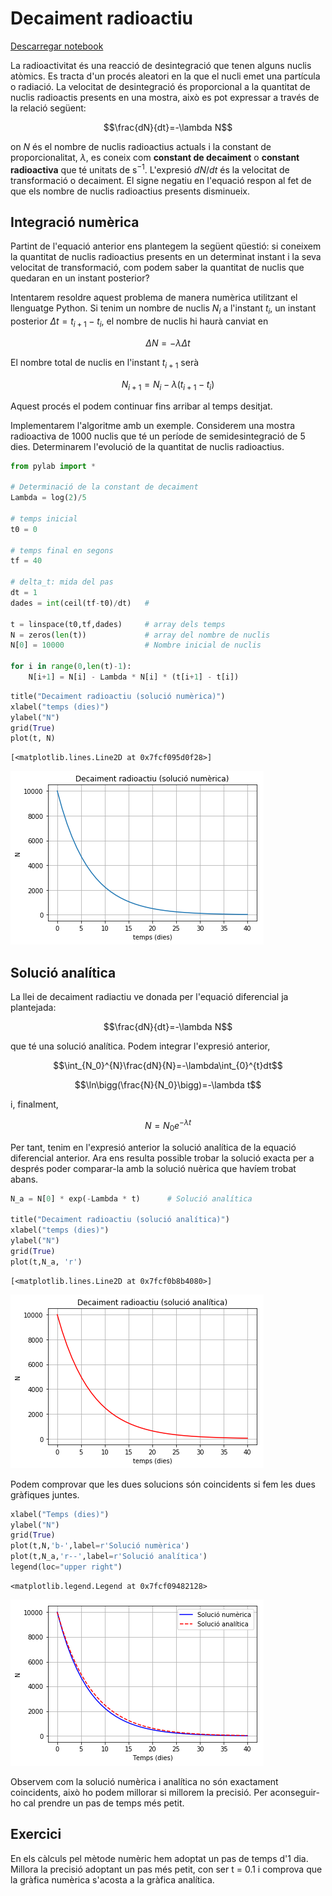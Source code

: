 
# Decaiment radioactiu

[Descarregar notebook](decaiment_radioactiu.ipynb) 

La radioactivitat és una reacció de desintegració que tenen alguns nuclis atòmics. Es tracta d'un procés aleatori en la que el nucli emet una partícula o radiació. La velocitat de desintegració és proporcional a la quantitat de nuclis radioactis presents en una mostra, això es pot expressar a través de la relació següent:

$$\frac{dN}{dt}=-\lambda N$$

on $N$ és el nombre de nuclis radioactius actuals i la constant de proporcionalitat, $\lambda$, es coneix com **constant de decaiment** o **constant radioactiva** que té unitats de $\mathrm{s^{-1}}$. L'expresió $dN/dt$ és la velocitat de transformació o decaiment. El signe negatiu en l'equació respon al fet de que els nombre de nuclis radioactius presents disminueix.

## Integració numèrica

Partint de l'equació anterior ens plantegem la següent qüestió: si coneixem la quantitat de nuclis radioactius presents en un determinat instant i la seva velocitat de transformació, com podem saber la quantitat de nuclis que quedaran en un instant posterior?

Intentarem resoldre aquest problema de manera numèrica utilitzant el llenguatge Python. Si tenim un nombre de nuclis $N_i$ a l'instant $t_i$, un instant posterior $\Delta t = t_{i+1} - t_i$, el nombre de nuclis hi haurà canviat en 

$$\Delta N = - \lambda \Delta t$$

El nombre total de nuclis en l'instant $t_{i+1}$ serà 

$$N_{i+1} = N_i - \lambda (t_{i+1} - t_i)$$

Aquest procés el podem continuar fins arribar al temps desitjat. 

Implementarem l'algoritme amb un exemple. Considerem una mostra radioactiva de 1000 nuclis que té un període de semidesintegració de 5 dies. Determinarem l'evolució de la quantitat de nuclis radioactius.


```python
from pylab import *

# Determinació de la constant de decaiment
Lambda = log(2)/5

# temps inicial
t0 = 0

# temps final en segons
tf = 40

# delta_t: mida del pas
dt = 1
dades = int(ceil(tf-t0)/dt)   # 

t = linspace(t0,tf,dades)     # array dels temps
N = zeros(len(t))             # array del nombre de nuclis
N[0] = 10000                  # Nombre inicial de nuclis

for i in range(0,len(t)-1):
    N[i+1] = N[i] - Lambda * N[i] * (t[i+1] - t[i])
```


```python
title("Decaiment radioactiu (solució numèrica)")
xlabel("temps (dies)")
ylabel("N")
grid(True)
plot(t, N)

```




    [<matplotlib.lines.Line2D at 0x7fcf095d0f28>]




![png](output_2_1.png)


## Solució analítica

La llei de decaiment radiactiu ve donada per l'equació diferencial ja plantejada:

$$\frac{dN}{dt}=-\lambda N$$

que té una solució analítica. Podem integrar l'expresió anterior,

$$\int_{N_0}^{N}\frac{dN}{N}=-\lambda\int_{0}^{t}dt$$

$$\ln\bigg(\frac{N}{N_0}\bigg)=-\lambda t$$

i, finalment,

$$N = N_0 e^{-\lambda t}$$

Per tant, tenim en l'expresió anterior la solució analítica de la equació diferencial anterior. Ara ens resulta possible trobar la solució exacta per a després poder comparar-la amb la solució nuèrica que havíem trobat abans.


```python
N_a = N[0] * exp(-Lambda * t)      # Solució analítica

title("Decaiment radioactiu (solució analítica)")
xlabel("temps (dies)")
ylabel("N")
grid(True)
plot(t,N_a, 'r')
```




    [<matplotlib.lines.Line2D at 0x7fcf0b8b4080>]




![png](output_4_1.png)


Podem comprovar que les dues solucions són coincidents si fem les dues gràfiques juntes.


```python
xlabel("Temps (dies)")
ylabel("N")
grid(True)
plot(t,N,'b-',label=r'Solució numèrica')
plot(t,N_a,'r--',label=r'Solució analítica')
legend(loc="upper right")
```




    <matplotlib.legend.Legend at 0x7fcf09482128>




![png](output_6_1.png)


Observem com la solució numèrica i analítica no són exactament coincidents, això ho podem millorar si millorem la precisió. Per aconseguir-ho cal prendre un pas de temps més petit.

## Exercici

En els càlculs pel mètode numèric hem adoptat un pas de temps d'1 dia. Millora la precisió adoptant un pas més petit, con ser t = 0.1 i comprova que la gràfica numèrica s'acosta a la gràfica analítica.
